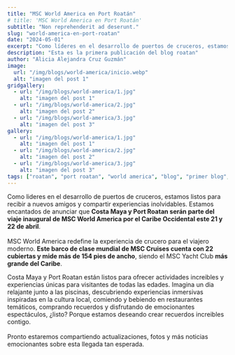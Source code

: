 ```yaml
---
title: "MSC World America en Port Roatán"
# title: 'MSC World America en Port Roatán'
subtitle: "Non reprehenderit ad deserunt."
slug: "world-america-en-port-roatan"
date: "2024-05-01"
excerpt: "Como líderes en el desarrollo de puertos de cruceros, estamos listos para recibir a los nuevos..."
description: "Esta es la primera publicación del blog roatan"
author: "Alicia Alejandra Cruz Guzmán"
image:
  url: "/img/blogs/world-america/inicio.webp"
  alt: "imagen del post 1"
gridgallery:
  - url: "/img/blogs/world-america/1.jpg"
    alt: "imagen del post 1"
  - url: "/img/blogs/world-america/2.jpg"
    alt: "imagen del post 2"
  - url: "/img/blogs/world-america/3.jpg"
    alt: "imagen del post 3"
gallery:
  - url: "/img/blogs/world-america/1.jpg"
    alt: "imagen del post 1"
  - url: "/img/blogs/world-america/2.jpg"
    alt: "imagen del post 2"
  - url: "/img/blogs/world-america/3.jpg"
    alt: "imagen del post 3"
tags: ["roatan", "port roatan", "world america", "blog", "primer blog", "honduras"]
---
```

Como lideres en el desarrollo de puertos de cruceros, estamos listos para recibir a nuevos amigos y compartir experiencias inolvidables. Estamos encantados de anunciar que <b>Costa Maya y Port Roatan serán parte del viaje inaugural de MSC World America por el Caribe Occidental este 21 y 22 de abril</b>.
<br><br>
MSC World America redefine la experiencia de crucero para el viajero moderno. <b>Este barco de clase mundial de MSC Cruises cuenta con 22 cubiertas y mide más de 154 pies de ancho</b>, siendo el MSC Yacht Club <b>más grande del Caribe</b>.
<!--split-->
Costa Maya y Port Roatan están listos para ofrecer actividades increibles y experiencias únicas para visitantes de todas las edades. Imagina un dia relajante junto a las piscinas, descubriendo experiencias inmersivas inspiradas en la cultura local, comiendo y bebiendo en restaurantes temáticos, comprando recuerdos y disfrutando de emocionantes espectáculos, ¿listo? Porque estamos deseando crear recuerdos increibles contigo.
<br><br>
Pronto estaremos compartiendo actualizaciones, fotos y más noticias emocionantes sobre esta llegada tan esperada.